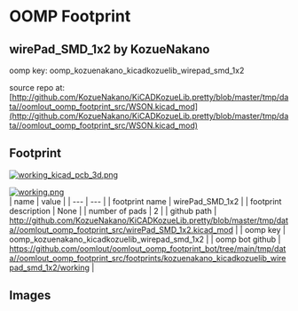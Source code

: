 # OOMP Footprint  
## wirePad_SMD_1x2  by KozueNakano  
  
oomp key: oomp_kozuenakano_kicadkozuelib_wirepad_smd_1x2  
  
source repo at: [http://github.com/KozueNakano/KiCADKozueLib.pretty/blob/master/tmp/data//oomlout_oomp_footprint_src/WSON.kicad_mod](http://github.com/KozueNakano/KiCADKozueLib.pretty/blob/master/tmp/data//oomlout_oomp_footprint_src/WSON.kicad_mod)  
## Footprint  
  
[![working_kicad_pcb_3d.png](working_kicad_pcb_3d_600.png)](working_kicad_pcb_3d.png)  
  
[![working.png](working_600.png)](working.png)  
| name | value | 
| --- | --- | 
| footprint name | wirePad_SMD_1x2 | 
| footprint description | None | 
| number of pads | 2 | 
| github path | http://github.com/KozueNakano/KiCADKozueLib.pretty/blob/master/tmp/data//oomlout_oomp_footprint_src/wirePad_SMD_1x2.kicad_mod | 
| oomp key | oomp_kozuenakano_kicadkozuelib_wirepad_smd_1x2 | 
| oomp bot github | https://github.com/oomlout/oomlout_oomp_footprint_bot/tree/main/tmp/data//oomlout_oomp_footprint_src/footprints/kozuenakano_kicadkozuelib_wirepad_smd_1x2/working | 
## Images  
